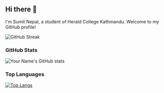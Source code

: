 ## Hi there 👋

I'm Sumit Nepal, a student of Herald College Kathmandu. Welcome to my GitHub profile!

![GitHub Streak](https://github-readme-streak-stats.herokuapp.com/?user=Sumit-nepal&theme=dark)

### GitHub Stats

![Your Name's GitHub stats](https://github-readme-stats.vercel.app/api?username=Sumit-nepal&show_icons=true&theme=dark)

### Top Languages

[![Top Langs](https://github-readme-stats.vercel.app/api/top-langs/?username=Sumit-nepal&layout=compact&theme=dark)](https://github.com/Sumit-nepal/github-readme-stats)

